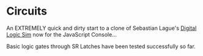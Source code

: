 # Circuits

An EXTREMELY quick and dirty start to a clone of Sebastian Lague's [Digital Logic Sim](https://sebastian.itch.io/digital-logic-sim) now for the JavaScript Console...

Basic logic gates through SR Latches have been tested successfully so far.
